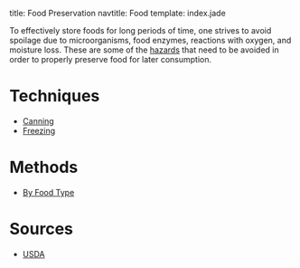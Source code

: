 title: Food Preservation
navtitle: Food
template: index.jade

To effectively store foods for long periods of time, one strives to avoid spoilage due to microorganisms, food enzymes, reactions with oxygen, and moisture loss.  These are some of the [hazards](hazards/) that need to be avoided in order to properly preserve food for later consumption.

Techniques
==========

* [Canning](canning/)
* [Freezing](freezing/)

Methods
=======

* [By Food Type](method-by-food-type.html)

Sources
=======

* [USDA](../sources/usda.html)
